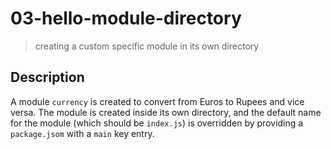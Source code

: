 # 03-hello-module-directory
> creating a custom specific module in its own directory

## Description
A module `currency` is created to convert from Euros to Rupees and vice versa. The module is created inside its own directory, and the default name for the module (which should be `index.js`) is overridden by providing a `package.jsom` with a `main` key entry.
